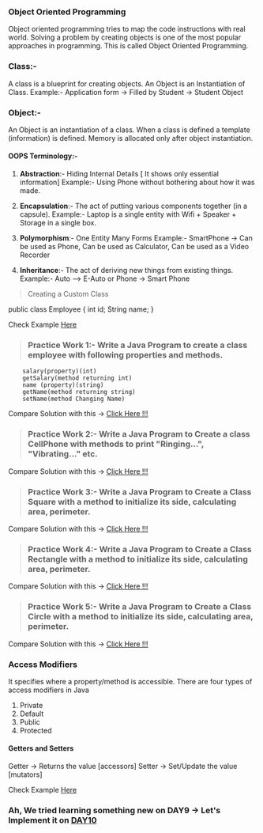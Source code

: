 ### Object Oriented Programming

Object oriented programming tries to map the code instructions with real world.
Solving a problem by creating objects is one of the most popular approaches in programming. This is called Object Oriented Programming.

### Class:- 
A class is a blueprint for creating objects. An Object is an Instantiation of Class. 
Example:- Application form -> Filled by Student -> Student Object

### Object:-
An Object is an instantiation of a class. When a class is defined a template (information) is defined. Memory is allocated only after object instantiation.

#### OOPS Terminology:-

1. **Abstraction**:- Hiding Internal Details [ It shows only essential information]
Example:- Using Phone without bothering about how it was made.

2. **Encapsulation**:- The act of putting various components together (in a capsule).
Example:- Laptop is a single entity with Wifi + Speaker + Storage in a single box.

3. **Polymorphism**:- One Entity Many Forms
Example:- SmartPhone -> Can be used as Phone, Can be used as Calculator, Can be used as a Video Recorder

4. **Inheritance**:- The act of deriving new things from existing things.
Example:- Auto --> E-Auto or Phone -> Smart Phone

> Creating a Custom Class

public class Employee {
    int id;
    String name;
}

Check Example [Here](https://github.com/manjunathnmessi/Mission-Google/blob/master/Day9/Programs/Example.java)

 > ### Practice Work 1:- Write a Java Program to create a class employee with following properties and methods.

        salary(property)(int)
        getSalary(method returning int)
        name (property)(string)
        getName(method returning string)
        setName(method Changing Name)

Compare Solution with this -> [Click Here !!!](https://github.com/manjunathnmessi/Mission-Google/blob/master/Day9/Programs/Class_Employee.java)

 > ### Practice Work 2:- Write a Java Program to Create a class CellPhone with methods to print "Ringing...",  "Vibrating..." etc.

Compare Solution with this -> [Click Here !!!](https://github.com/manjunathnmessi/Mission-Google/blob/master/Day9/Programs/Methods.java)

 > ### Practice Work 3:- Write a Java Program to Create a Class Square with a method to initialize its side, calculating area, perimeter.

Compare Solution with this -> [Click Here !!!](https://github.com/manjunathnmessi/Mission-Google/blob/master/Day9/Programs/Class_Square.java)

 > ### Practice Work 4:- Write a Java Program to Create a Class Rectangle with a method to initialize its side, calculating area, perimeter.

Compare Solution with this -> [Click Here !!!](https://github.com/manjunathnmessi/Mission-Google/blob/master/Day9/Programs/Class_Rectangle.java)

 > ### Practice Work 5:- Write a Java Program to Create a Class Circle with a method to initialize its side, calculating area, perimeter.

Compare Solution with this -> [Click Here !!!](https://github.com/manjunathnmessi/Mission-Google/blob/master/Day9/Programs/Class_Circle.java)

### Access Modifiers 

It specifies where a property/method is accessible. There are four types of access modifiers in Java

1. Private
2. Default
3. Public
4. Protected

#### Getters and Setters
Getter -> Returns the value [accessors]
Setter -> Set/Update the value [mutators]

Check Example [Here](https://github.com/manjunathnmessi/Mission-Google/blob/master/Day9/Programs/Access_Modifiers.java)

### Ah, We tried learning something new on DAY9 -> Let's Implement it on [DAY10](https://github.com/manjunathnmessi/Mission-Google/tree/master/Day10)
